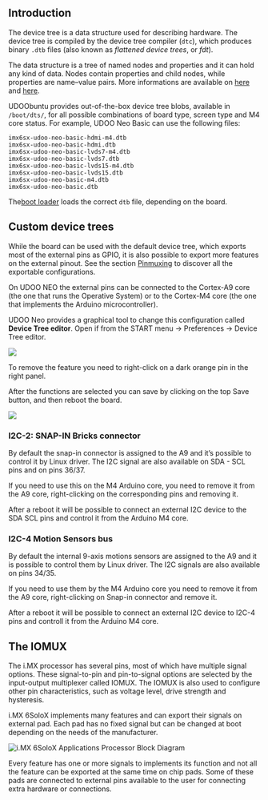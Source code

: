 ## Introduction

The device tree is a data structure used for describing hardware. The device tree is compiled by the device tree compiler (`dtc`), which produces binary `.dtb` files (also known as *flattened device trees*, or *fdt*).

The data structure is a tree of named nodes and properties and it can hold any kind of data. Nodes contain properties and child nodes, while properties are name–value pairs. More informations are available on [here](http://elinux.org/Device_Tree) and [here](https://saurabhsengarblog.wordpress.com/2015/11/28/device-tree-tutorial-arm/).

UDOObuntu provides out-of-the-box device tree blobs, available in `/boot/dts/`, for all possible combinations of board type, screen type and M4 core status. For example, UDOO Neo Basic can use the following files:

    imx6sx-udoo-neo-basic-hdmi-m4.dtb
    imx6sx-udoo-neo-basic-hdmi.dtb
    imx6sx-udoo-neo-basic-lvds7-m4.dtb
    imx6sx-udoo-neo-basic-lvds7.dtb
    imx6sx-udoo-neo-basic-lvds15-m4.dtb
    imx6sx-udoo-neo-basic-lvds15.dtb
    imx6sx-udoo-neo-basic-m4.dtb
    imx6sx-udoo-neo-basic.dtb

The[boot loader](!Advanced_Topics/Boot_process) loads the correct `dtb` file, depending on the board.


## Custom device trees
While the board can be used with the default device tree, which exports most of the external pins as GPIO, it is also possible to export more features on the external pinout. See the section [Pinmuxing](!Hardware_&_Accessories/GPIO) to discover all the exportable configurations.

On UDOO NEO the external pins can be connected to the Cortex-A9 core (the one that runs the Operative System) or to the Cortex-M4 core (the one that implements the Arduino microcontroller).

UDOO Neo provides a graphical tool to change this configuration called **Device Tree editor**. Open if from the START menu -> Preferences -> Device Tree editor.

<img src="../img/dtweb/gui.png"><br>

To remove the feature you need to right-click on a dark orange pin in the right panel.

After the functions are selected you can save by clicking on the top Save button, and then reboot the board.

<img src="../img/dtweb/save.png">


### I2C-2: SNAP-IN Bricks connector
By default the snap-in connector is assigned to the A9 and it’s possible to control it by Linux driver. The I2C signal are also available on SDA - SCL pins and on pins 36/37.

If you need to use this on the M4 Arduino core, you need to remove it from the A9 core, right-clicking on the corresponding pins and removing it.

After a reboot it will be possible to connect an external I2C device to the SDA SCL pins and control it from the Arduino M4 core.


### I2C-4 Motion Sensors bus
By default the internal 9-axis motions sensors are assigned to the A9 and it is possible to control them by Linux driver. The I2C signals are also available on pins 34/35.

If you need to use them by the M4 Arduino core you need to remove it from the A9 core, right-clicking on Snap-in connector and remove it.

After a reboot it will be possible to connect an external I2C device to I2C-4 pins and controll it from the Arduino M4 core.


## The IOMUX
The i.MX processor has several pins, most of which have multiple signal options.
These signal-to-pin and pin-to-signal options are selected by the input-output multiplexer
called IOMUX. The IOMUX is also used to configure other pin characteristics, such as
voltage level, drive strength and hysteresis.

i.MX 6SoloX implements many features and can export their signals on external pad. Each pad has no fixed signal but can be changed at boot depending on the needs of the manufacturer.

![i.MX 6SoloX Applications Processor Block Diagram](https://cloud.githubusercontent.com/assets/10534600/12678546/940dc69a-c69f-11e5-9a6f-bea9c1fe99f0.jpg)

Every feature has one or more signals to implements its function and not all the feature can be exported at the same time on chip pads.
Some of these pads are connected to external pins available to the user for connecting extra hardware or connections.
